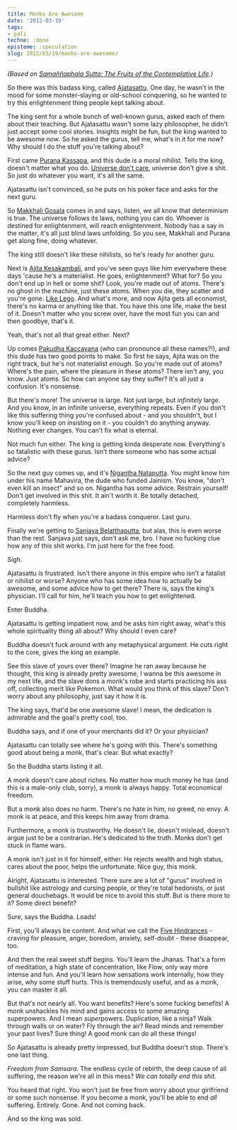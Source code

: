 ```yaml
---
title: Monks Are Awesome
date: '2012-03-19'
tags:
- pali
techne: :done
episteme: :speculation
slug: 2012/03/19/monks-are-awesome/
---
```


*(Based on [Samaññaphala Sutta: The Fruits of the Contemplative Life](http://www.accesstoinsight.org/tipitaka/dn/dn.02.0.than.html).)*

So there was this badass king, called [Ajatasattu](https://en.wikipedia.org/wiki/Ajatasatru). One day, he wasn't in the mood for some monster-slaying or old-school conquering, so he wanted to try this enlightenment thing people kept talking about.

The king sent for a whole bunch of well-known gurus, asked each of them about their teaching. But Ajatasattu wasn't some lazy philosopher, he didn't just accept some cool stories. Insights might be fun, but the king wanted to be awesome *now*. So he asked the gurus, tell me, what's in it for me *now*? Why should I do the stuff you're talking about?

First came [Purana Kassapa](https://en.wikipedia.org/wiki/Purana_Kassapa), and this dude is a moral nihilist. Tells the king, doesn't matter what you do. [Universe don't care](https://www.youtube.com/watch?v=4r7wHMg5Yjg), universe don't give a shit. So just do whatever you want, it's all the same.

Ajatasattu isn't convinced, so he puts on his poker face and asks for the next guru.

So [Makkhali Gosala](https://en.wikipedia.org/wiki/Makkhali_Gosala) comes in and says, listen, we all know that determinism is true. The universe follows its laws, nothing you can do. Whoever is destined for enlightenment, will reach enlightenment. Nobody has a say in the matter, it's all just blind laws unfolding. So you see, Makkhali and Purana get along fine, doing whatever.

The king still doesn't like these nihilists, so he's ready for another guru.

Next is [Ajita Kesakambali](https://en.wikipedia.org/wiki/Ajita_Kesakambali), and you've seen guys like him everywhere these days 'cause he's a materialist. He goes, enlightenment? What for? So you don't end up in hell or some shit? Look, you're made out of atoms. There's no ghost in the machine, just these atoms. When you die, they scatter and you're gone. [Like Lego](https://xkcd.com/659/). And what's more, and now Ajita gets all economist, there's no karma or anything like that. You have this one life, make the best of it. Doesn't matter who you screw over, have the most fun you can and then goodbye, that's it.

Yeah, that's not all that great either. Next?

Up comes [Pakudha Kaccayana](https://en.wikipedia.org/wiki/Pakudha_Kaccayana) (who can pronounce all these names?!), and this dude has two good points to make. So first he says, Ajita was on the right track, but he's not materialist *enough*. So you're made out of atoms? Where's the pain, where the pleasure in these atoms? There isn't any, you know. Just atoms. So how can anyone say they suffer? It's all just a confusion. It's nonsense.

But there's more! The universe is large. Not just large, but *infinitely* large. And you know, in an infinite universe, everything repeats. Even if you don't like this suffering thing you're confused about - and you shouldn't, but I know you'll keep on insisting on it - you couldn't do anything anyway. Nothing ever changes. You can't fix what is eternal.

Not much fun either. The king is getting kinda desperate now. Everything's so fatalistic with these gurus. Isn't there someone who has some actual advice?

So the next guy comes up, and it's [Nigantha Nataputta](https://en.wikipedia.org/wiki/Mahavira). You might know him under his name Mahavira, the dude who funded Jainism. You know, "don't even kill an insect" and so on. Nigantha has some advice. Restrain yourself! Don't get involved in this shit. It ain't worth it. Be totally detached, completely harmless.

Harmless don't fly when you're a badass conqueror. Last guru.

Finally we're getting to [Sanjaya Belatthaputta](https://en.wikipedia.org/wiki/Sanjaya_Belatthaputta), but alas, this is even worse than the rest. Sanjava just says, don't ask me, bro. I have no fucking clue how any of this shit works. I'm just here for the free food.

Sigh.

Ajatasattu is frustrated. Isn't there anyone in this empire who isn't a fatalist or nihilist or worse? Anyone who has some idea how to actually be awesome, and some advice how to get there? There is, says the king's physician. I'll call for him, he'll teach you how to get enlightened.

Enter Buddha.

Ajatasattu is getting impatient now, and he asks him right away, what's this whole spirituality thing all about? Why should I even care?

Buddha doesn't fuck around with any metaphysical argument. He cuts right to the core, gives the king an example.

See this slave of yours over there? Imagine he ran away because he thought, this king is already pretty awesome, I wanna be this awesome in my next life, and the slave dons a monk's robe and starts practicing his ass off, collecting merit like Pokemon. What would you think of this slave? Don't worry about any philosophy, just say it how it is.

The king says, that'd be one awesome slave! I mean, the dedication is admirable and the goal's pretty cool, too. 

Buddha says, and if one of your merchants did it? Or your physician?

Ajatasattu can totally see where he's going with this. There's something good about being a monk, that's clear. But what exactly?

So the Buddha starts listing it all.

A monk doesn't care about riches. No matter how much money he has (and this is a male-only club, sorry), a monk is always happy. Total economical freedom.

But a monk also does no harm. There's no hate in him, no greed, no envy. A monk is at peace, and this keeps him away from drama.

Furthermore, a monk is trustworthy. He doesn't lie, doesn't mislead, doesn't argue just to be a contrarian. He's dedicated to the truth. Monks don't get stuck in flame wars.

A monk isn't just in it for himself, either. He rejects wealth and high status, cares about the poor, helps the unfortunate. Nice guy, this monk.

Alright, Ajatasattu is interested. There sure are a lot of "gurus" involved in bullshit like astrology and cursing people, or they're total hedonists, or just general douchebags. It would be nice to avoid this stuff. But is there more to it? Some direct benefit?

Sure, says the Buddha. Loads! 

First, you'll always be content. And what we call the [Five Hindrances](https://en.wikipedia.org/wiki/Five_hindrances) - craving for pleasure, anger, boredom, anxiety, self-doubt - these disappear, too.

And then the real sweet stuff begins. You'll learn the Jhanas. That's a form of meditation, a high state of concentration, like Flow, only way more intense and fun. And you'll learn how sensations work internally, how they arise, why some stuff hurts. This is tremendously useful, and as a monk, you can master it all.

But that's not nearly all. You want benefits? Here's some fucking benefits! A monk unshackles his mind and gains access to some amazing superpowers. And I mean *super*powers. Duplication, like a ninja? Walk through walls or on water? Fly through the air? Read minds and remember your past lives? Sure thing! A good monk can do all these things!

So Ajatasattu is already pretty impressed, but Buddha doesn't stop. There's one last thing.

*Freedom from Samsara.* The endless cycle of rebirth, the deep cause of all suffering, the reason we're all in this mess? *We can totally end this shit.*

You heard that right. You won't just be free from worry about your girlfriend or some such nonsense. If you become a monk, you'll be able to end *all* suffering. Entirely. Gone. And not coming back.

And so the king was sold.
